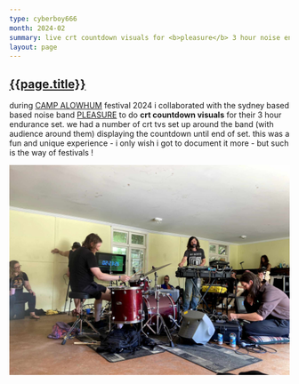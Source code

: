 ```yaml
---
type: cyberboy666
month: 2024-02
summary: live crt countdown visuals for <b>pleasure</b> 3 hour noise endurance set at CAMP ALOWHUM FESIVAL 2024
layout: page
---
```


## [ {{page.title}} ]({{page.url}})

during [CAMP ALOWHUM](https://www.alowhum.com/) festival 2024 i collaborated with the sydney based based noise band [PLEASURE](https://pleasure.bandcamp.com/album/pleasure) to do __crt countdown visuals__ for their 3 hour endurance set. we had a number of crt tvs set up around the band (with audience around them) displaying the countdown until end of set. this was a fun and unique experience - i only wish i got to document it more - but such is the way of festivals !

![calh](/images/cyberboy666/calh_pleasure.jpg)
